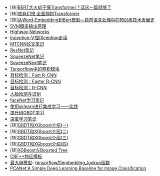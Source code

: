 - [转][BERT大火却不懂Transformer？读这一篇就够了](AI/BERT大火却不懂Transformer-读这一篇就够了.md)
- [转][放弃幻想,全面拥抱Transformer](AI/放弃幻想,全面拥抱Transformer.md)
- [转][从Word-Embedding到Bert模型—自然语言处理中的预训练技术发展史](AI/从Word-Embedding到Bert模型—自然语言处理中的预训练技术发展史.md)
- [SVM概率输出原理](AI/SVM概率输出原理.md)
- [Highway Networks](AI/Highway-Networks.md)
- [Inception-V1到Xception走读](AI/Inception-V1到Xception走读.md)
- [MTCNN论文笔记](AI/MTCNN论文笔记.md)
- [ResNet笔记](AI/ResNet笔记.md)
- [SqueezeNet笔记](AI/SqueezeNet笔记.md)
- [SqueezeNext笔记](AI/SqueezeNext笔记.md)
- [Tensorflow中的卷积模块](AI/Tensorflow中的卷积模块.md)
- [目标检测：Fast R-CNN](AI/目标检测-Fast-R-CNN.md)
- [目标检测：Faster R-CNN](AI/目标检测-Faster-R-CNN.md)
- [目标检测：R-CNN](AI/目标检测-R-CNN.md)
- [人脸检测与识别](AI/人脸检测与识别.md)
- [faceNet学习笔记](AI/faceNet学习笔记.md)
- [使用sklearn进行集成学习——实践](AI/使用sklearn进行集成学习——实践.md)
- [提升树GBDT学习](AI/提升树GBDT学习.md)
- [深度学习笔记](AI/深度学习笔记.md)
- [转][GBDT和XGboost介绍(一)](AI/GBDT和XGboost介绍(一).md)
- [转][GBDT和XGboost介绍(二)](AI/GBDT和XGboost介绍(二).md)
- [转][GBDT和XGboost介绍(三)](AI/GBDT和XGboost介绍(三).md)
- [转][GBDT和XGboost介绍(四)](AI/GBDT和XGboost介绍(四).md)
- [转][XGBoost与Boosted Tree](AI/XGBoost与Boosted-Tree.md)
- [CRF++特征模板](AI/CRF++特征模板.md)
- [最大熵模型](AI/最大熵模型.md)- [tensorflow的embedding_lookup函数](AI/tf.nn.embedding_lookup函数.md)
- [PCANet:A Simple Deep Learning Baseline for Image Classification](AI/《PCANet_A_Simple_Deep_Learning_Baseline_for_Image_Classification》.md)